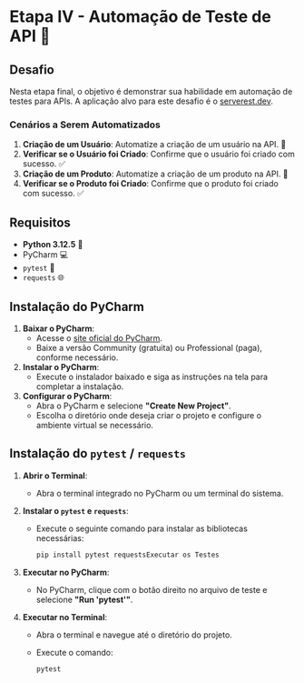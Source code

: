 # Etapa IV - Automação de Teste de API 🤖

## Desafio

Nesta etapa final, o objetivo é demonstrar sua habilidade em automação de testes para APIs. A aplicação alvo para este desafio é o [serverest.dev](https://serverest.dev/).

### Cenários a Serem Automatizados

1. **Criação de um Usuário**: Automatize a criação de um usuário na API. 👤
2. **Verificar se o Usuário foi Criado**: Confirme que o usuário foi criado com sucesso. ✅
3. **Criação de um Produto**: Automatize a criação de um produto na API. 🛒
4. **Verificar se o Produto foi Criado**: Confirme que o produto foi criado com sucesso. ✅

## Requisitos

- **Python 3.12.5** 🐍
- PyCharm 💻
- `pytest` 🧪
- `requests` 🌐

## Instalação do PyCharm

1. **Baixar o PyCharm**:
    - Acesse o [site oficial do PyCharm](https://www.jetbrains.com/pycharm/download/).
    - Baixe a versão Community (gratuita) ou Professional (paga), conforme necessário.
2. **Instalar o PyCharm**:
    - Execute o instalador baixado e siga as instruções na tela para completar a instalação.
3. **Configurar o PyCharm**:
    - Abra o PyCharm e selecione **"Create New Project"**.
    - Escolha o diretório onde deseja criar o projeto e configure o ambiente virtual se necessário.

## Instalação do `pytest` / `requests`

1. **Abrir o Terminal**:
    - Abra o terminal integrado no PyCharm ou um terminal do sistema.
2. **Instalar o `pytest` e `requests`**:
    - Execute o seguinte comando para instalar as bibliotecas necessárias:
        
        ```bash
        pip install pytest requestsExecutar os Testes
        ```
        
3. **Executar no PyCharm**:
    - No PyCharm, clique com o botão direito no arquivo de teste e selecione **"Run 'pytest'"**.
4. **Executar no Terminal**:
    - Abra o terminal e navegue até o diretório do projeto.
    - Execute o comando:
        
        ```bash
        pytest
        ```